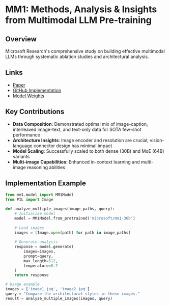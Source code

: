 # MM1: Methods, Analysis & Insights from Multimodal LLM Pre-training

## Overview
Microsoft Research's comprehensive study on building effective multimodal LLMs through systematic ablation studies and architectural analysis.

## Links
- [Paper](https://arxiv.org/abs/2403.09611)
- [GitHub Implementation](https://github.com/microsoft/MM-1)
- [Model Weights](https://huggingface.co/microsoft/mm1-30b)

## Key Contributions
- **Data Composition**: Demonstrated optimal mix of image-caption, interleaved image-text, and text-only data for SOTA few-shot performance
- **Architecture Insights**: Image encoder and resolution are crucial; vision-language connector design has minimal impact
- **Model Scaling**: Successfully scaled to both dense (30B) and MoE (64B) variants
- **Multi-image Capabilities**: Enhanced in-context learning and multi-image reasoning abilities

## Implementation Example
```python
from mm1.model import MM1Model
from PIL import Image

def analyze_multiple_images(image_paths, query):
    # Initialize model
    model = MM1Model.from_pretrained('microsoft/mm1-30b')
    
    # Load images
    images = [Image.open(path) for path in image_paths]
    
    # Generate analysis
    response = model.generate(
        images=images,
        prompt=query,
        max_length=512,
        temperature=0.7
    )
    return response

# Usage example
images = ['image1.jpg', 'image2.jpg']
query = "Compare the architectural styles in these images."
result = analyze_multiple_images(images, query)
